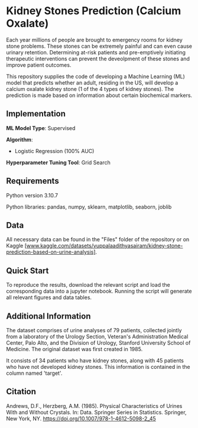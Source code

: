 # Kidney Stones Prediction (Calcium Oxalate)

Each year millions of people are brought to emergency rooms for kidney stone problems. These stones can be extremely painful and can even cause urinary retention. Determining at-risk patients and pre-emptively initiating therapeutic interventions can prevent the deveolpment of these stones and improve patient outcomes. 

This repository supplies the code of developing a Machine Learning (ML) model that predicts whether an adult, residing in the US, will develop a calcium oxalate kidney stone (1 of the 4 types of kidney stones). The prediction is made based on information about certain biochemical markers.

## Implementation

**ML Model Type**: Supervised

**Algorithm**:

-	Logistic Regression (100% AUC)

**Hyperparameter Tuning Tool**: Grid Search

## Requirements

Python version 3.10.7

Python libraries: pandas, numpy, sklearn, matplotlib, seaborn, joblib

## Data

All necessary data can be found in the "Files" folder of the repository or on Kaggle [www.kaggle.com/datasets/vuppalaadithyasairam/kidney-stone-prediction-based-on-urine-analysis].

## Quick Start

To reproduce the results, download the relevant script and load the corresponding data into a jupyter notebook. Running the script will generate all relevant figures and data tables.

## Additional Information

The dataset comprises of urine analyses of 79 patients, collected jointly from a laboratory of the Urology Section, Veteran's Administration Medical Center, Palo Alto, and the Division of Urology, Stanford University School of Medicine. The original dataset was first created in 1985.

It consists of 34 patients who have kidney stones, along with 45 patients who have not developed kidney stones. This information is contained in the column named 'target'. 

## Citation

Andrews, D.F., Herzberg, A.M. (1985). Physical Characteristics of Urines With and Without Crystals. In: Data. Springer Series in Statistics. Springer, New York, NY. https://doi.org/10.1007/978-1-4612-5098-2_45

